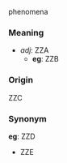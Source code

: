 phenomena
### Meaning
+ _adj_: ZZA
    + __eg__: ZZB

### Origin

ZZC

### Synonym

__eg__: ZZD

+ ZZE


